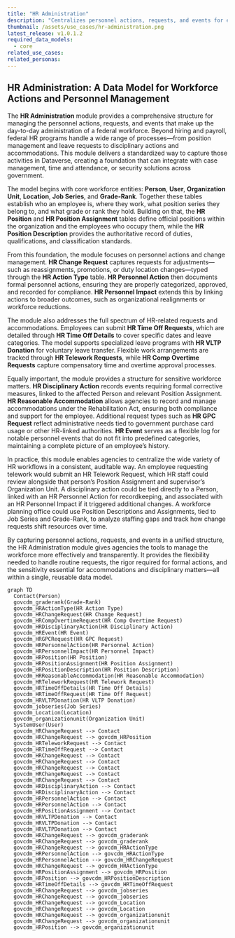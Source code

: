 ```yaml
---
title: "HR Administration"
description: "Centralizes personnel actions, requests, and events for effective, transparent workforce management and compliance across the federal HR lifecycle."
thumbnail: /assets/use_cases/hr-administration.png
latest_release: v1.0.1.2
required_data_models:
  - core
related_use_cases:
related_personas:
---
```


## HR Administration: A Data Model for Workforce Actions and Personnel Management

The **HR Administration** module provides a comprehensive structure for managing the personnel actions, requests, and events that make up the day-to-day administration of a federal workforce. Beyond hiring and payroll, federal HR programs handle a wide range of processes—from position management and leave requests to disciplinary actions and accommodations. This module delivers a standardized way to capture those activities in Dataverse, creating a foundation that can integrate with case management, time and attendance, or security solutions across government.

The model begins with core workforce entities: **Person**, **User**, **Organization Unit**, **Location**, **Job Series**, and **Grade-Rank**. Together these tables establish who an employee is, where they work, what position series they belong to, and what grade or rank they hold. Building on that, the **HR Position** and **HR Position Assignment** tables define official positions within the organization and the employees who occupy them, while the **HR Position Description** provides the authoritative record of duties, qualifications, and classification standards.

From this foundation, the module focuses on personnel actions and change management. **HR Change Request** captures requests for adjustments—such as reassignments, promotions, or duty location changes—typed through the **HR Action Type** table. **HR Personnel Action** then documents formal personnel actions, ensuring they are properly categorized, approved, and recorded for compliance. **HR Personnel Impact** extends this by linking actions to broader outcomes, such as organizational realignments or workforce reductions.

The module also addresses the full spectrum of HR-related requests and accommodations. Employees can submit **HR Time Off Requests**, which are detailed through **HR Time Off Details** to cover specific dates and leave categories. The model supports specialized leave programs with **HR VLTP Donation** for voluntary leave transfer. Flexible work arrangements are tracked through **HR Telework Requests**, while **HR Comp Overtime Requests** capture compensatory time and overtime approval processes.

Equally important, the module provides a structure for sensitive workforce matters. **HR Disciplinary Action** records events requiring formal corrective measures, linked to the affected Person and relevant Position Assignment. **HR Reasonable Accommodation** allows agencies to record and manage accommodations under the Rehabilitation Act, ensuring both compliance and support for the employee. Additional request types such as **HR GPC Request** reflect administrative needs tied to government purchase card usage or other HR-linked authorities. **HR Event** serves as a flexible log for notable personnel events that do not fit into predefined categories, maintaining a complete picture of an employee’s history.

In practice, this module enables agencies to centralize the wide variety of HR workflows in a consistent, auditable way. An employee requesting telework would submit an HR Telework Request, which HR staff could review alongside that person’s Position Assignment and supervisor’s Organization Unit. A disciplinary action could be tied directly to a Person, linked with an HR Personnel Action for recordkeeping, and associated with an HR Personnel Impact if it triggered additional changes. A workforce planning office could use Position Descriptions and Assignments, tied to Job Series and Grade-Rank, to analyze staffing gaps and track how change requests shift resources over time.

By capturing personnel actions, requests, and events in a unified structure, the HR Administration module gives agencies the tools to manage the workforce more effectively and transparently. It provides the flexibility needed to handle routine requests, the rigor required for formal actions, and the sensitivity essential for accommodations and disciplinary matters—all within a single, reusable data model.

```mermaid
graph TD
  Contact(Person)
  govcdm_graderank(Grade-Rank)
  govcdm_HRActionType(HR Action Type)
  govcdm_HRChangeRequest(HR Change Request)
  govcdm_HRCompOvertimeRequest(HR Comp Overtime Request)
  govcdm_HRDisciplinaryAction(HR Disciplinary Action)
  govcdm_HREvent(HR Event)
  govcdm_HRGPCRequest(HR GPC Request)
  govcdm_HRPersonnelAction(HR Personnel Action)
  govcdm_HRPersonnelImpact(HR Personnel Impact)
  govcdm_HRPosition(HR Position)
  govcdm_HRPositionAssignment(HR Position Assignment)
  govcdm_HRPositionDescription(HR Position Description)
  govcdm_HRReasonableAccommodation(HR Reasonable Accommodation)
  govcdm_HRTeleworkRequest(HR Telework Request)
  govcdm_HRTimeOffDetails(HR Time Off Details)
  govcdm_HRTimeOffRequest(HR Time Off Request)
  govcdm_HRVLTPDonation(HR VLTP Donation)
  govcdm_jobseries(Job Series)
  govcdm_Location(Location)
  govcdm_organizationunit(Organization Unit)
  SystemUser(User)
  govcdm_HRChangeRequest --> Contact
  govcdm_HRChangeRequest --> govcdm_HRPosition
  govcdm_HRTeleworkRequest --> Contact
  govcdm_HRTimeOffRequest --> Contact
  govcdm_HRChangeRequest --> Contact
  govcdm_HRChangeRequest --> Contact
  govcdm_HRChangeRequest --> Contact
  govcdm_HRChangeRequest --> Contact
  govcdm_HRChangeRequest --> Contact
  govcdm_HRDisciplinaryAction --> Contact
  govcdm_HRDisciplinaryAction --> Contact
  govcdm_HRPersonnelAction --> Contact
  govcdm_HRPersonnelAction --> Contact
  govcdm_HRPositionAssignment --> Contact
  govcdm_HRVLTPDonation --> Contact
  govcdm_HRVLTPDonation --> Contact
  govcdm_HRVLTPDonation --> Contact
  govcdm_HRChangeRequest --> govcdm_graderank
  govcdm_HRChangeRequest --> govcdm_graderank
  govcdm_HRChangeRequest --> govcdm_HRActionType
  govcdm_HRPersonnelAction --> govcdm_HRActionType
  govcdm_HRPersonnelAction --> govcdm_HRChangeRequest
  govcdm_HRChangeRequest --> govcdm_HRActionType
  govcdm_HRPositionAssignment --> govcdm_HRPosition
  govcdm_HRPosition --> govcdm_HRPositionDescription
  govcdm_HRTimeOffDetails --> govcdm_HRTimeOffRequest
  govcdm_HRChangeRequest --> govcdm_jobseries
  govcdm_HRChangeRequest --> govcdm_jobseries
  govcdm_HRChangeRequest --> govcdm_Location
  govcdm_HRChangeRequest --> govcdm_Location
  govcdm_HRChangeRequest --> govcdm_organizationunit
  govcdm_HRChangeRequest --> govcdm_organizationunit
  govcdm_HRPosition --> govcdm_organizationunit
```

